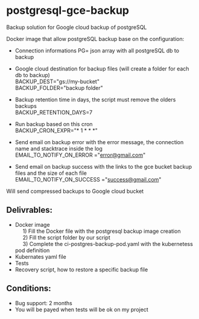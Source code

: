 # postgresql-gce-backup
Backup solution for Google cloud backup of postgreSQL

Docker image that allow postgreSQL backup base on the configuration:

- Connection informations
PG= json array with all postgreSQL db to backup

- Google cloud destination for backup files (will create a folder for each db to backup)  
BACKUP_DEST="gs://my-bucket"   
BACKUP_FOLDER="backup folder"

- Backup retention time in days, the script must remove the olders backups  
BACKUP_RETENTION_DAYS=7     

- Run backup based on this cron  
BACKUP_CRON_EXPR="* 1 * * *"   

- Send email on backup error with the error message, the connection name and stacktrace inside the log    
EMAIL_TO_NOTIFY_ON_ERROR ="error@gmail.com"   

- Send email on backup success with the links to the gce bucket backup files and the size of each file  
EMAIL_TO_NOTIFY_ON_SUCCESS  ="success@gmail.com"  
      
Will send compressed backups to Google cloud bucket

## Delivrables:

- Docker image  
      1) Fill the Docker file with the postgresql backup image creation   
      2) Fill the script folder by our script  
      3) Complete the ci-postgres-backup-pod.yaml with the kubernetess pod definition  
- Kubernates yaml file
- Tests
- Recovery script, how to restore a specific backup file

## Conditions:

- Bug support: 2 months
- You will be payed when tests will be ok on my project
